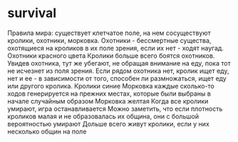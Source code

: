 # survival
Правила мира:
существует клетчатое поле, на нем сосуществуют кролики, охотники, морковка. 
Охотники - бессмертные существа, охотящиеся на кроликов в их поле зрения, если их нет - ходят наугад. Охотники красного цвета
Кролики больше всего боятся охотников. Увидев охотника, тут же убегают, не обращая внимание на еду, пока тот не исчезнет из поля зрения. Если рядом охотника нет, кролик ищет еду, нет и ее - в зависимости от того, способен ли размножаться, ищет еду или другого кролика. Кролики синие
Морковка каждые сколько-то ходов генерируется на прежних местах, которые были выбраны в начале случайным образом
Морковка желтая
Когда все кролики умирают, игра останавливается
Можно заметить, что если плотность кроликов малая и не образовалась их община, они с большой вероятностью умирают
Дольше всего живут кролики, если у них несколько общин на поле
